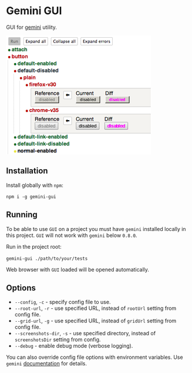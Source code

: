 # Gemini GUI

GUI for [gemini](https://github.com/bem/gemini) utility.

![screenshot](assets/screenshot.png "Screenshot")

## Installation

Install globally with `npm`:

```
npm i -g gemini-gui
```

## Running

To be able to use `GUI` on a project you must have `gemini` installed
locally in this project. `GUI` will not work with `gemini` below 
`0.8.0`.

Run in the project root:

`gemini-gui ./path/to/your/tests`

Web browser with `GUI` loaded will be opened automatically.


## Options

* `--config`, `-c` - specify config file to use.
* `--root-url`, `-r` - use specified URL, instead of `rootUrl` setting from config file.
* `--grid-url`, `-g` - use specified URL, instead of `gridUrl` setting from config file.
* `--screenshots-dir`, `-s` - use specified directory, instead of `screenshotsDir` setting
from config.
* `--debug` - enable debug mode (verbose logging).

You can also override config file options with environment variables. Use `gemini`
[documentation](https://github.com/bem/gemini#configuration) for details.
